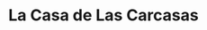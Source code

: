 ---
title: "La Casa de Las Carcasas"
url: /madrid/la-casa-de-las-carcasas-calle-preciados/
shop: teléfono móvil
---